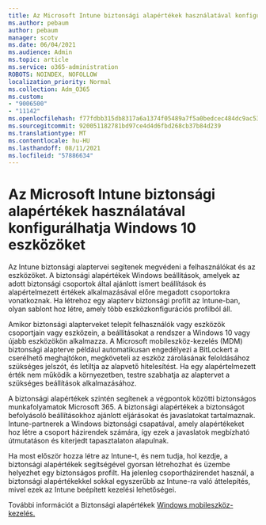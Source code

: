 ```yaml
---
title: Az Microsoft Intune biztonsági alapértékek használatával konfigurálhatja Windows 10 eszközöket
ms.author: pebaum
author: pebaum
manager: scotv
ms.date: 06/04/2021
ms.audience: Admin
ms.topic: article
ms.service: o365-administration
ROBOTS: NOINDEX, NOFOLLOW
localization_priority: Normal
ms.collection: Adm_O365
ms.custom:
- "9006500"
- "11142"
ms.openlocfilehash: f77fdbb315db8317a6a1374f05489a7f5a0bedcec484dc9ac53a473098583949
ms.sourcegitcommit: 920051182781bd97ce4d4d6fbd268cb37b84d239
ms.translationtype: MT
ms.contentlocale: hu-HU
ms.lasthandoff: 08/11/2021
ms.locfileid: "57886634"
---
```

# <a name="use-microsoft-intune-security-baselines-to-configure-windows-10-devices"></a>Az Microsoft Intune biztonsági alapértékek használatával konfigurálhatja Windows 10 eszközöket

Az Intune biztonsági alaptervei segítenek megvédeni a felhasználókat és az eszközöket. A biztonsági alapértékek Windows beállítások, amelyek az adott biztonsági csoportok által ajánlott ismert beállítások és alapértelmezett értékek alkalmazásával előre megadott csoportokra vonatkoznak. Ha létrehoz egy alapterv biztonsági profilt az Intune-ban, olyan sablont hoz létre, amely több eszközkonfigurációs profilból áll.

Amikor biztonsági alapterveket telepít felhasználók vagy eszközök csoportjain vagy eszközein, a beállításokat a rendszer a Windows 10 vagy újabb eszközökön alkalmazza. A Microsoft mobileszköz-kezelés (MDM) biztonsági alapterve például automatikusan engedélyezi a BitLockert a cserélhető meghajtókon, megköveteli az eszköz zárolásának feloldásához szükséges jelszót, és letiltja az alapvető hitelesítést. Ha egy alapértelmezett érték nem működik a környezetben, testre szabhatja az alaptervet a szükséges beállítások alkalmazásához.

A biztonsági alapértékek szintén segítenek a végpontok közötti biztonságos munkafolyamatok Microsoft 365. A biztonsági alapértékek a biztonságot befolyásoló beállításokhoz ajánlott eljárásokat és javaslatokat tartalmaznak. Intune-partnerek a Windows biztonsági csapatával, amely alapértékeket hoz létre a csoport házirendek számára, így ezek a javaslatok megbízható útmutatáson és kiterjedt tapasztalaton alapulnak.

Ha most először hozza létre az Intune-t, és nem tudja, hol kezdje, a biztonsági alapértékek segítségével gyorsan létrehozhat és üzembe helyezhet egy biztonságos profilt. Ha jelenleg csoportházirendet használ, a biztonsági alapértékekkel sokkal egyszerűbb az Intune-ra való áttelepítés, mivel ezek az Intune beépített kezelési lehetőségei.

További információt a Biztonsági alapértékek [Windows mobileszköz-kezelés.](https://docs.microsoft.com/windows/security/threat-protection/windows-security-baselines) [](https://docs.microsoft.com/windows/client-management/mdm/)

